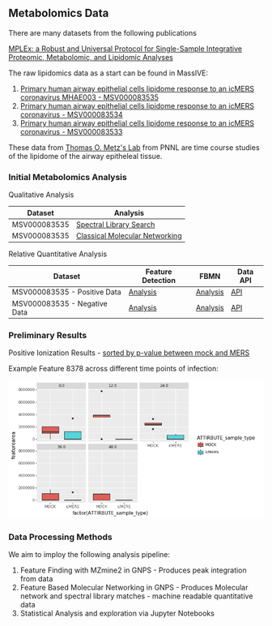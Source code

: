 ## Metabolomics Data

There are many datasets from the following publications

[MPLEx: a Robust and Universal Protocol for Single-Sample Integrative Proteomic, Metabolomic, and Lipidomic Analyses](https://msystems.asm.org/content/1/3/e00043-16)

The raw lipidomics data as a start can be found in MassIVE:

1. [Primary human airway epithelial cells lipidome response to an icMERS coronavirus MHAE003 - MSV000083535](https://massive.ucsd.edu/ProteoSAFe/dataset.jsp?task=e29c0f5896d0409b952ccdd1cc65902d)
1. [Primary human airway epithelial cells lipidome response to an icMERS coronavirus - MSV000083534](https://massive.ucsd.edu/ProteoSAFe/dataset.jsp?task=459d2c8abfe340159ce106bad13998c3)
1. [Primary human airway epithelial cells lipidome response to an icMERS coronavirus - MSV000083533](https://massive.ucsd.edu/ProteoSAFe/dataset.jsp?task=e3260819d6be421e8c7e532571c8b322)

These data from [Thomas O. Metz's Lab](https://www.pnnl.gov/science/staff/staff_info.asp?staff_num=5876) from PNNL are time course studies of the lipidome of the airway epitheleal tissue. 

### Initial Metabolomics Analysis 

Qualitative Analysis 


| Dataset | Analysis |
|-------------|------|
| MSV000083535 |  [Spectral Library Search](https://gnps.ucsd.edu/ProteoSAFe/status.jsp?task=425aef553b2a4ea7806396b61ada7a2f) |
| MSV000083535 |  [Classical Molecular Networking](https://gnps.ucsd.edu/ProteoSAFe/status.jsp?task=bf38981e2a644febaf0ff7120d0f5ec2)    | 


Relative Quantitative Analysis

| Dataset | Feature Detection | FBMN | Data API |
|-------------|------|-----------|----------|
| MSV000083535 - Positive Data |  [Analysis](https://proteomics3.ucsd.edu/ProteoSAFe/status.jsp?task=91d37d9207d244fda93fd33d8b9417a0)    |   [Analysis](https://proteomics3.ucsd.edu/ProteoSAFe/status.jsp?task=ea52b0d79c0c4b55a31c2a6454fb9fb5) | [API](https://proteomics3.ucsd.edu/ProteoSAFe/DownloadResultFile?task=ea52b0d79c0c4b55a31c2a6454fb9fb5&file=feature_statistics/data_long.csv) |
| MSV000083535 - Negative Data |  [Analysis](https://proteomics3.ucsd.edu/ProteoSAFe/status.jsp?task=9c46288f9c754bd5931fed17414db7b4)    |   [Analysis](https://proteomics3.ucsd.edu/ProteoSAFe/status.jsp?task=3ed2ee9297ed47f09b42825370895ee9) | [API](https://proteomics3.ucsd.edu/ProteoSAFe/DownloadResultFile?task=3ed2ee9297ed47f09b42825370895ee9&file=feature_statistics/data_long.csv) |

### Preliminary Results

Positive Ionization Results - [sorted by p-value between mock and MERS](https://proteomics3.ucsd.edu/ProteoSAFe/result.jsp?task=ea52b0d79c0c4b55a31c2a6454fb9fb5&view=network_stats_selected_columns)

Example Feature 8378 across different time points of infection:

![](images/metabolomics/8378_pos.png)


### Data Processing Methods

We aim to imploy the following analysis pipeline:

1. Feature Finding with MZmine2 in GNPS - Produces peak integration from data
1. Feature Based Molecular Networking in GNPS - Produces Molecular network and spectral library matches - machine readable quantitative data
1. Statistical Analysis and exploration via Jupyter Notebooks
